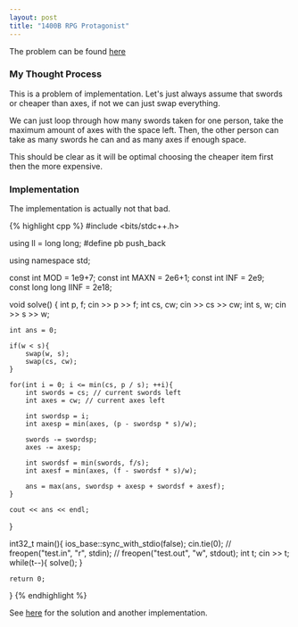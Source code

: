 ```yaml
---
layout: post
title: "1400B RPG Protagonist"
---
```

The problem can be found [here](https://codeforces.com/problemset/problem/1400/B)

### My Thought Process 
This is a problem of implementation. Let's just always assume that swords or cheaper than axes, if not we can just swap everything.

We can just loop through how many swords taken for one person, take the maximum amount of axes with the space left. Then, the other person can take as many swords he can and as many axes if enough space.

This should be clear as it will be optimal choosing the cheaper item first then the more expensive.

### Implementation  
The implementation is actually not that bad.

{% highlight cpp %}
#include <bits/stdc++.h>

using ll = long long;
#define pb push_back

using namespace std;

const int MOD = 1e9+7;
const int MAXN = 2e6+1;
const int INF = 2e9;    
const long long IINF = 2e18;

void solve() { 
    int p, f; cin >> p >> f;
    int cs, cw; cin >> cs >> cw;
    int s, w; cin >> s >> w;

    int ans = 0;

    if(w < s){
        swap(w, s);
        swap(cs, cw);
    }

    for(int i = 0; i <= min(cs, p / s); ++i){
        int swords = cs; // current swords left
        int axes = cw; // current axes left

        int swordsp = i;
        int axesp = min(axes, (p - swordsp * s)/w);

        swords -= swordsp;
        axes -= axesp;

        int swordsf = min(swords, f/s);
        int axesf = min(axes, (f - swordsf * s)/w);

        ans = max(ans, swordsp + axesp + swordsf + axesf);
    }

    cout << ans << endl;
}

int32_t main(){
    ios_base::sync_with_stdio(false);
    cin.tie(0);
    // freopen("test.in", "r", stdin);
    // freopen("test.out", "w", stdout);
    int t;
    cin >> t;
    while(t--){
        solve();
    }

    return 0;
}
{% endhighlight %}


See [here](https://codeforces.com/blog/entry/81916) for the solution and another implementation. 

